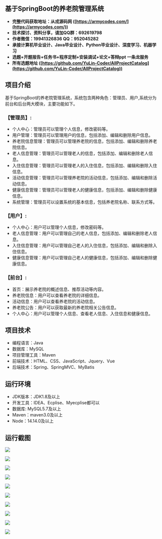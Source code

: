 ## 基于SpringBoot的养老院管理系统

- <b>完整代码获取地址：从戎源码网 ([https://armycodes.com/](https://armycodes.com/))</b>
- <b>技术探讨、资料分享，请加QQ群：692619798</b> 
- <b>作者微信：19941326836  QQ：952045282</b> 
- <b>承接计算机毕业设计、Java毕业设计、Python毕业设计、深度学习、机器学习</b>
- <b>选题+开题报告+任务书+程序定制+安装调试+论文+答辩ppt 一条龙服务</b>
- <b>所有选题地址 ([https://github.com/YuLin-Coder/AllProjectCatalog](https://github.com/YuLin-Coder/AllProjectCatalog)) </b>

## 项目介绍
基于SpringBoot的养老院管理系统，系统包含两种角色：管理员、用户,系统分为前台和后台两大模块，主要功能如下。

### 【管理员】:
- 个人中心：管理员可以管理个人信息，修改密码等。
- 用户管理：管理员可以管理用户的信息，包括添加、编辑和删除用户信息。
- 养老院信息管理：管理员可以管理养老院的信息，包括添加、编辑和删除养老院信息。
- 老人信息管理：管理员可以管理老人的信息，包括添加、编辑和删除老人信息。
- 入住信息管理：管理员可以管理老人的入住信息，包括添加、编辑和删除入住信息。
- 活动信息管理：管理员可以管理养老院的活动信息，包括添加、编辑和删除活动信息。
- 健康信息管理：管理员可以管理老人的健康信息，包括添加、编辑和删除健康信息。
- 系统管理：管理员可以设置系统的基本信息，包括养老院名称、联系方式等。

### 【用户】:
- 个人中心：用户可以管理个人信息，修改密码等。
- 老人信息管理：用户可以管理自己的老人信息，包括添加、编辑和删除老人信息。
- 入住信息管理：用户可以管理自己老人的入住信息，包括添加、编辑和删除入住信息。
- 健康信息管理：用户可以管理自己老人的健康信息，包括添加、编辑和删除健康信息。

### 【前台】:
- 首页：展示养老院的概述信息、推荐活动等内容。
- 养老院信息：用户可以查看养老院的详细信息。
- 活动信息：用户可以查看养老院的活动信息。
- 养老院公告：用户可以获取最新的养老院相关公告信息。
- 个人中心：用户可以管理个人信息、查看老人信息、入住信息和健康信息。

## 项目技术
- 编程语言：Java
- 数据库：MySQL
- 项目管理工具：Maven
- 前端技术：HTML、CSS、JavaScript、Jquery、Vue
- 后端技术：Spring、SpringMVC、MyBatis

## 运行环境
- JDK版本：JDK1.8及以上
- 开发工具：IDEA、Ecplise、Myecplise都可以
- 数据库: MySQL5.7及以上
- Maven：maven3.0及以上
- Node：14.14.0及以上

## 运行截图
![](screenshot/1.png)

![](screenshot/2.png)

![](screenshot/3.png)

![](screenshot/4.png)

![](screenshot/5.png)

![](screenshot/6.png)

![](screenshot/7.png)

![](screenshot/8.png)

![](screenshot/9.png)

![](screenshot/10.png)
